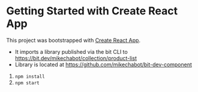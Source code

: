 # Getting Started with Create React App

This project was bootstrapped with [Create React App](https://github.com/facebook/create-react-app).

* It imports a library published via the bit CLI to https://bit.dev/mikechabot/collection/product-list
* Library is located at https://github.com/mikechabot/bit-dev-component

1. `npm install`
2. `npm start`
